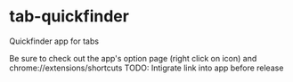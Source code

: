 # tab-quickfinder
Quickfinder app for tabs

Be sure to check out the app's option page (right click on icon) and chrome://extensions/shortcuts
TODO: Intigrate link into app before release
